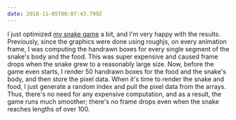 ```yaml
---
date: 2018-11-05T00:07:43.799Z
---
```


I just optimized [my snake game](https://www.aria.ai/snake) a bit, and I'm very
happy with the results. Previously, since the graphics were done using roughjs,
on every animation frame, I was computing the handrawn boxes for every single
segment of the snake's body and the food. This was super expensive and caused
frame drops when the snake grew to a reasonably large size. Now, before the game
even starts, I render 50 handrawn boxes for the food and the snake's body, and
then store the pixel data. When it's time to render the snake and food, I just
generate a random index and pull the pixel data from the arrays. Thus, there's
no need for any expensive computation, and as a result, the game runs much
smoother; there's no frame drops even when the snake reaches lengths of
over 100.
